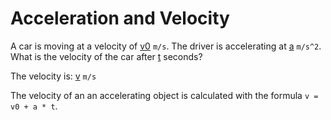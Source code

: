 # Acceleration and Velocity

A car is moving at a velocity of [v0]() `m/s`. The driver is accelerating at [a]() `m/s^2`. What is the velocity of the car after [t]() seconds?

The velocity is: [v](answer) `m/s`

[](solution:begin)

The velocity of an an accelerating object is calculated with the formula `v = v0 + a * t`.

[](solution:end)